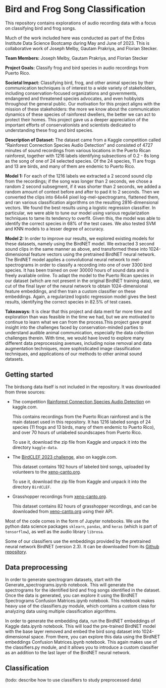 # Bird and Frog Song Classification

This repository contains explorations of audio recording data with a focus on classifying bird and frog songs.

Much of the work included here was conducted as part of the Erdos Institute Data Science Bootcamp during May and June of 2023. This is collaborative work of Joseph Melby, Gautam Prakriya, and Florian Stecker.

**Team Members:** Joseph Melby, Gautam Prakriya, and Florian Stecker

**Project Goals:** Classify frog and bird species in audio recordings from Puerto Rico.

**Societal Impact:** Classifying bird, frog, and other animal species by their communication techniques is of interest to a wide variety of stakeholders, including conservation-focused organizations and governments, endangered and threatened species advocates, and even hobbyists throughout the general public. Our motivation for this project aligns with the mission of these stakeholders: the more we know about the communication dynamics of these species of rainforest dwellers, the better we can act to protect their homes. This project gave us a deeper appreciation of the important efforts of conservationists and scientists dedicated to understanding these frog and bird species.

**Description of Dataset:** The dataset came from a Kaggle competition called “Rainforest Connection Species Audio Detection” and consisted of 4727 minutes of sound recordings from various locations in the Puerto Rican rainforest, together with 1216 labels identifying subsections of 0.2 - 8s long as the song of one of 24 selected species. Of the 24 species, 11 are frogs and 13 are birds, and many of them are endemic to Puerto Rico.

**Model 1:** For each of the 1216 labels we extracted a 2 second sound clip from the recordings; if the song was longer than 2 seconds, we chose a random 2 second subsegment, if it was shorter than 2 seconds, we added a random amount of context before and after to pad it to 2 seconds. Then we converted the clips into 64x44 pixel log-mel-spectrograms, flattened them, and ran various classification algorithms on the resulting 2816-dimensional vectors. We found the best results using a logistic regression classifier. In particular, we were able to tune our model using various regularization techniques to tame its tendency to overfit. Given this, the model was able to identify the correct species in 68% of the test cases. We also tested SVM and KNN models to a lesser degree of accuracy.

**Model 2:** In order to improve our results, we explored existing models for these datasets, namely using the BirdNET model. We extracted 3 second sound clips in the same manner as above, and transformed these into 1024-dimensional feature vectors using the pretrained BirdNET neural network. The BirdNET model applies a convolutional neural network to mel-spectrograms in order to classify a recording into one of over 3300 bird species. It has been trained on over 30000 hours of sound data and is freely available online. To adapt the model to the Puerto Rican species in our dataset (which are not present in the original BirdNET training data), we cut of the final layer of the neural network to obtain 1024-dimensional feature embeddings, and then train a custom classifier on these embeddings. Again, a regularized logistic regression model gives the best results, identifying the correct species in 82.5% of test cases.

**Takeaways:** It is clear that this project and data merit far more time and exploration than was feasible in the time we had, but we are motivated to continue to learn what we can from the process.This project gave great insight into the challenges faced by conservation-minded parties to understand audible animal communication, especially the data collection challenges therein. With time, we would have loved to explore many different data preprocessing avenues, including noise removal and data augmentation techniques, more sophisticated image classification techniques, and applications of our methods to other animal sound datasets.

## Getting started

The birdsong data itself is not included in the repository. It was downloaded from three sources:

- The competition [Rainforest Connection Species Audio Detection](https://www.kaggle.com/competitions/rfcx-species-audio-detection/data) on kaggle.com.

  This contains recordings from the Puerto Rican rainforest and is the main dataset used in this repository. It has 1216 labeled songs of 24 species (11 frogs and 13 birds, many of them endemic to Puerto Rico), and over 70 hours of unlabeled soundscapes from Puerto Rico.

  To use it, download the zip file from Kaggle and unpack it into the directory `kaggle-data`.

- The [BirdCLEF 2023 challenge](https://www.kaggle.com/competitions/birdclef-2023/data), also on kaggle.com.

  This dataset contains 192 hours of labeled bird songs, uploaded by volunteers to the [xeno-canto.org](xeno-canto.org).

  To use it, download the zip file from Kaggle and unpack it into the directory `BirdCLEF`.

- Grasshopper recordings from [xeno-canto.org](xeno-canto.org).

  This dataset contains 82 hours of grasshopper recordings, and can be downloaded from [xeno-canto.org](xeno-canto.org) using their API.

Most of the code comes in the form of Jupyter notebooks. We use the python data science packages `sklearn`, `pandas`, and `keras` (which is part of `tensorflow`), as well as the audio library `librosa`.

Some of our classifiers use the embeddings provided by the pretrained neural network BirdNET (version 2.3). It can be downloaded from its [Github repository](https://github.com/kahst/BirdNET-Analyzer/tree/main/checkpoints).

## Data preprocessing

In order to generate spectrogram datasets, start with the Generate_spectrograms.ipynb notebook. This will generate the spectrograms for the identified bird and frog songs identified in the dataset. Once the data is generated, you can explore it using the BirdNET Spectrograms Confusion Matrices.ipynb notebook. This notebook makes heavy use of the classifiers.py module, which contains a custom class for analyzing data using multiple classification algorithms.

In order to generate the embedding data, run the BirdNET embeddings of Kaggle data.ipynb notebook. This will load the pre-trained BirdNET model with the base layer removed and embed the bird song dataset into 1024-dimensional space. From there, you can explore this data using the BirdNET embeddings Confusion Matrices.ipynb notebook. This again makes use of the classifiers.py module, and it allows you to introduce a custom classifier as an addition to the last layer of the BirdNET neural network.

## Classification

(todo: describe how to use classifiers to study preprocessed data)
